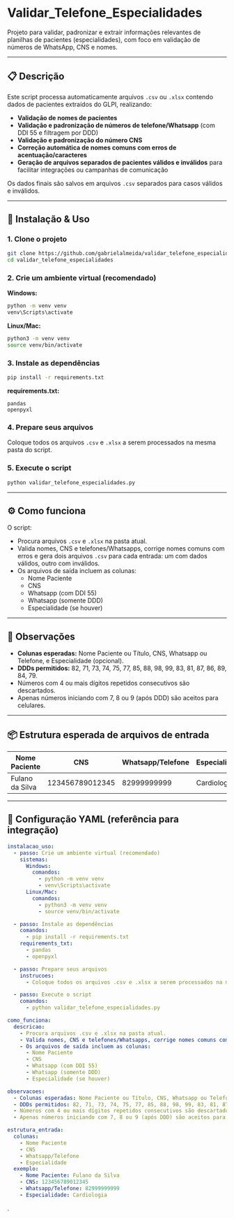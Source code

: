 # Validar\_Telefone\_Especialidades

Projeto para validar, padronizar e extrair informações relevantes de planilhas de pacientes (especialidades), com foco em validação de números de WhatsApp, CNS e nomes.

---

## 📋 Descrição

Este script processa automaticamente arquivos `.csv` ou `.xlsx` contendo dados de pacientes extraídos do GLPI, realizando:

- **Validação de nomes de pacientes**
- **Validação e padronização de números de telefone/Whatsapp** (com DDI 55 e filtragem por DDD)
- **Validação e padronização do número CNS**
- **Correção automática de nomes comuns com erros de acentuação/caracteres**
- **Geração de arquivos separados de pacientes válidos e inválidos** para facilitar integrações ou campanhas de comunicação

Os dados finais são salvos em arquivos `.csv` separados para casos válidos e inválidos.

---

## 🚀 Instalação & Uso

### 1. Clone o projeto

```bash
git clone https://github.com/gabrielalmeida/validar_telefone_especialidades.git
cd validar_telefone_especialidades
```

### 2. Crie um ambiente virtual (recomendado)

**Windows:**

```bash
python -m venv venv
venv\Scripts\activate
```

**Linux/Mac:**

```bash
python3 -m venv venv
source venv/bin/activate
```

### 3. Instale as dependências

```bash
pip install -r requirements.txt
```

**requirements.txt:**

```
pandas
openpyxl
```

### 4. Prepare seus arquivos

Coloque todos os arquivos `.csv` e `.xlsx` a serem processados na mesma pasta do script.

### 5. Execute o script

```bash
python validar_telefone_especialidades.py
```

---

## ⚙️ Como funciona

O script:

- Procura arquivos `.csv` e `.xlsx` na pasta atual.
- Valida nomes, CNS e telefones/Whatsapps, corrige nomes comuns com erros e gera dois arquivos `.csv` para cada entrada: um com dados válidos, outro com inválidos.
- Os arquivos de saída incluem as colunas:
  - Nome Paciente
  - CNS
  - Whatsapp (com DDI 55)
  - Whatsapp (somente DDD)
  - Especialidade (se houver)

---

## 📝 Observações

- **Colunas esperadas:** Nome Paciente ou Título, CNS, Whatsapp ou Telefone, e Especialidade (opcional).
- **DDDs permitidos:** 82, 71, 73, 74, 75, 77, 85, 88, 98, 99, 83, 81, 87, 86, 89, 84, 79.
- Números com 4 ou mais dígitos repetidos consecutivos são descartados.
- Apenas números iniciando com 7, 8 ou 9 (após DDD) são aceitos para celulares.

---

## 📦 Estrutura esperada de arquivos de entrada

| Nome Paciente   | CNS             | Whatsapp/Telefone | Especialidade |
| --------------- | --------------- | ----------------- | ------------- |
| Fulano da Silva | 123456789012345 | 82999999999       | Cardiologia   |

---

## 📄 Configuração YAML (referência para integração)

```yaml
instalacao_uso:
  - passo: Crie um ambiente virtual (recomendado)
    sistemas:
      Windows:
        comandos:
          - python -m venv venv
          - venv\Scripts\activate
      Linux/Mac:
        comandos:
          - python3 -m venv venv
          - source venv/bin/activate

  - passo: Instale as dependências
    comandos:
      - pip install -r requirements.txt
    requirements_txt:
      - pandas
      - openpyxl

  - passo: Prepare seus arquivos
    instrucoes:
      - Coloque todos os arquivos .csv e .xlsx a serem processados na mesma pasta do script.

  - passo: Execute o script
    comandos:
      - python validar_telefone_especialidades.py

como_funciona:
  descricao:
    - Procura arquivos .csv e .xlsx na pasta atual.
    - Valida nomes, CNS e telefones/Whatsapps, corrige nomes comuns com erros e gera dois arquivos .csv para cada entrada: um com dados válidos, outro com inválidos.
    - Os arquivos de saída incluem as colunas:
      - Nome Paciente
      - CNS
      - Whatsapp (com DDI 55)
      - Whatsapp (somente DDD)
      - Especialidade (se houver)

observacoes:
  - Colunas esperadas: Nome Paciente ou Título, CNS, Whatsapp ou Telefone, e Especialidade (opcional).
  - DDDs permitidos: 82, 71, 73, 74, 75, 77, 85, 88, 98, 99, 83, 81, 87, 86, 89, 84, 79.
  - Números com 4 ou mais dígitos repetidos consecutivos são descartados.
  - Apenas números iniciando com 7, 8 ou 9 (após DDD) são aceitos para celulares.

estrutura_entrada:
  colunas:
    - Nome Paciente
    - CNS
    - Whatsapp/Telefone
    - Especialidade
  exemplo:
    - Nome Paciente: Fulano da Silva
    - CNS: 123456789012345
    - Whatsapp/Telefone: 82999999999
    - Especialidade: Cardiologia
```

.

